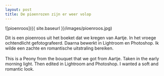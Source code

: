 ```yaml
---
layout: post
title: De pioenrozen zijn er weer volop
---
```


![pioenroos]({{ site.baseurl }}/images/pioenroos.jpg)

Dit is een pioenroos uit het boeket dat we kregen van Aartje. In het vroege ochtendlicht gefotografeerd. Daarna bewerkt in Lightroom en Photoshop. Ik wilde een zachte en romantische uitstraling bereiken.
<br><br>
This is a Peony from the bouquet that we got from Aartje. Taken in the early morning light. Then edited in Lightroom and Photoshop. I wanted a soft and romantic look.
